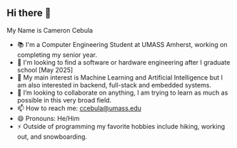 ## Hi there 👋
My Name is Cameron Cebula
- 📚 I'm a Computer Engineering Student at UMASS Amherst, working on completing my senior year. 
- 🏢 I'm looking to find a software or hardware engineering after I graduate school [May 2025]
- 🌱 My main interest is Machine Learning and Artificial Intelligence but I am also interested in backend, full-stack and embedded       systems.
- 👯 I’m looking to collaborate on anything, I am trying to learn as much as possible in this very broad field. 
- 📫 How to reach me: ccebula@umass.edu
- 😄 Pronouns: He/Him
- ⚡ Outside of programming my favorite hobbies include hiking, working out, and snowboarding.

